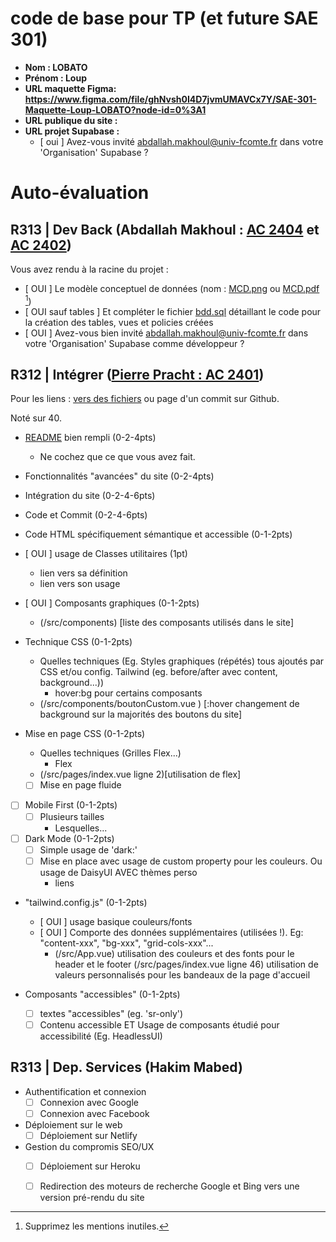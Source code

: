 # code de base pour TP (et future SAE 301)

- **Nom : LOBATO**
- **Prénom : Loup**
- **URL maquette Figma: https://www.figma.com/file/ghNvsh0I4D7jvmUMAVCx7Y/SAE-301-Maquette-Loup-LOBATO?node-id=0%3A1**
- **URL publique du site :**
- **URL projet Supabase :**
  - [ oui ] Avez-vous invité abdallah.makhoul@univ-fcomte.fr dans votre 'Organisation' Supabase ?

# Auto-évaluation

## R313 | Dev Back (Abdallah Makhoul : [AC 2404](https://moodle.univ-fcomte.fr/mod/assign/view.php?id=612670) et [AC 2402](https://moodle.univ-fcomte.fr/mod/assign/view.php?id=612669))

Vous avez rendu à la racine du projet :

- [  OUI ] Le modèle conceptuel de données (nom : [MCD.png](/MCD.png) ou [MCD.pdf](/MCD.pdf) [^1])
- [ OUI sauf tables ] Et compléter le fichier [bdd.sql](/bdd.sql) détaillant le code pour la création des tables, vues et policies créées
- [ OUI ] Avez-vous bien invité abdallah.makhoul@univ-fcomte.fr dans votre 'Organisation' Supabase comme développeur ?

## R312 | Intégrer ([Pierre Pracht : AC 2401](https://moodle.univ-fcomte.fr/mod/assign/view.php?id=612668))

Pour les liens :
[vers des fichiers](https://docs.github.com/en/repositories/managing-your-repositorys-settings-and-features/customizing-your-repository/about-readmes#relative-links-and-image-paths-in-readme-files) ou page d'un commit sur Github.

Noté sur 40.

- [README](/README.md) bien rempli (0-2-4pts)
  - Ne cochez que ce que vous avez fait.
- Fonctionnalités "avancées" du site (0-2-4pts)
- Intégration du site (0-2-4-6pts)
- Code et Commit (0-2-4-6pts)
- Code HTML spécifiquement sémantique et accessible (0-1-2pts)

- [ OUI ] usage de Classes utilitaires (1pt)
  - lien vers sa définition 
  - lien vers son usage
- [ OUI  ] Composants graphiques (0-1-2pts)
  - (/src/components) [liste des composants utilisés dans le site]
- Technique CSS (0-1-2pts)
  - Quelles techniques (Eg. Styles graphiques (répétés) tous ajoutés par CSS et/ou
    config. Tailwind (eg. before/after avec content, background...))
    - hover:bg pour certains composants
  - (/src/components/boutonCustom.vue ) [:hover changement de background sur la majorités des boutons du site]
- Mise en page CSS (0-1-2pts)
  - Quelles techniques (Grilles Flex...)
    - Flex
  - (/src/pages/index.vue ligne 2)[utilisation de flex]
  - [ ] Mise en page fluide
- [ ] Mobile First (0-1-2pts)
  - [ ] Plusieurs tailles
    - Lesquelles...
- [ ] Dark Mode (0-1-2pts)
  - [ ] Simple usage de 'dark:'
  - [ ] Mise en place avec usage de custom property pour les couleurs. Ou usage de DaisyUI AVEC thèmes perso
    - liens
- "tailwind.config.js" (0-1-2pts)
  - [ OUI ] usage basique couleurs/fonts
  - [ OUI ] Comporte des données supplémentaires (utilisées !). Eg: "content-xxx", "bg-xxx", "grid-cols-xxx"...
    - (/src/App.vue) utilisation des couleurs et des fonts pour le header et le footer
    (/src/pages/index.vue ligne 46) utilisation de valeurs personnalisés pour les bandeaux de la page d'accueil

- Composants "accessibles" (0-1-2pts)
  - [ ] textes "accessibles" (eg. 'sr-only')
  - [ ] Contenu accessible ET Usage de composants étudié pour accessibilité (Eg. HeadlessUI)

## R313 | Dep. Services (Hakim Mabed)
- Authentification et connexion
  - [ ] Connexion avec Google
  - [ ] Connexion avec Facebook
  
- Déploiement sur le web
  - [ ] Déploiement sur Netlify
 
- Gestion du compromis SEO/UX
  - [ ] Déploiement sur Heroku
  - [ ] Redirection des moteurs de recherche Google et Bing vers une version pré-rendu du site


[^1]: Supprimez les mentions inutiles.
